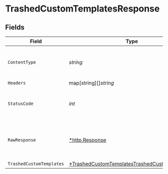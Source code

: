 # TrashedCustomTemplatesResponse


## Fields

| Field                                                                                                                    | Type                                                                                                                     | Required                                                                                                                 | Description                                                                                                              |
| ------------------------------------------------------------------------------------------------------------------------ | ------------------------------------------------------------------------------------------------------------------------ | ------------------------------------------------------------------------------------------------------------------------ | ------------------------------------------------------------------------------------------------------------------------ |
| `ContentType`                                                                                                            | *string*                                                                                                                 | :heavy_check_mark:                                                                                                       | HTTP response content type for this operation                                                                            |
| `Headers`                                                                                                                | map[string][]*string*                                                                                                    | :heavy_minus_sign:                                                                                                       | N/A                                                                                                                      |
| `StatusCode`                                                                                                             | *int*                                                                                                                    | :heavy_check_mark:                                                                                                       | HTTP response status code for this operation                                                                             |
| `RawResponse`                                                                                                            | [*http.Response](https://pkg.go.dev/net/http#Response)                                                                   | :heavy_minus_sign:                                                                                                       | Raw HTTP response; suitable for custom response parsing                                                                  |
| `TrashedCustomTemplates`                                                                                                 | [*TrashedCustomTemplatesTrashedCustomTemplates](../../models/operations/trashedcustomtemplatestrashedcustomtemplates.md) | :heavy_minus_sign:                                                                                                       | OK                                                                                                                       |